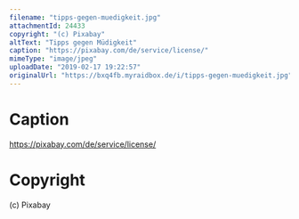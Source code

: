 ```yaml
---
filename: "tipps-gegen-muedigkeit.jpg"
attachmentId: 24433
copyright: "(c) Pixabay"
altText: "Tipps gegen Müdigkeit"
caption: "https://pixabay.com/de/service/license/"
mimeType: "image/jpeg"
uploadDate: "2019-02-17 19:22:57"
originalUrl: "https://bxq4fb.myraidbox.de/i/tipps-gegen-muedigkeit.jpg"
---
```


# Caption

https://pixabay.com/de/service/license/

# Copyright

(c) Pixabay

